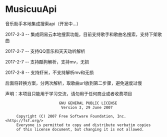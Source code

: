 # MusicuuApi
音乐助手本地集成搜索api（开发中...）

2017-2-3 --
集成网易云本地搜索功能，目前支持歌手和歌曲名搜索，支持下架歌曲

2017-2-7 --
支持QQ音乐和天天动听解析

2017-2-7 --
支持酷狗解析，支持mv，无损

2017-2-8 --
支持虾米，不支持解析mv和无损

后面将转换方案，分两次解析，取歌曲url放到第二步骤，避免速度过慢

声明：本项目只能用于学习交流，请勿用于任何商业或者收费项目
```
                        GNU GENERAL PUBLIC LICENSE
                         Version 3, 29 June 2007

     Copyright (C) 2007 Free Software Foundation, Inc. <http://fsf.org/>
     Everyone is permitted to copy and distribute verbatim copies
     of this license document, but changing it is not allowed.
```
